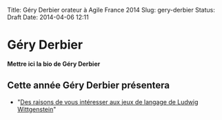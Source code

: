 Title: Géry Derbier orateur à Agile France 2014 
Slug: gery-derbier
Status: Draft
Date: 2014-04-06 12:11

# Géry Derbier

**Mettre ici la bio de Géry Derbier**
## Cette année Géry Derbier présentera

* "[Des raisons de vous intéresser aux jeux de langage de Ludwig Wittgenstein](../sessions/des-raisons-de-vous-interesser-aux-jeux-de-langage-de-ludwig-wittgenstein.html)"


